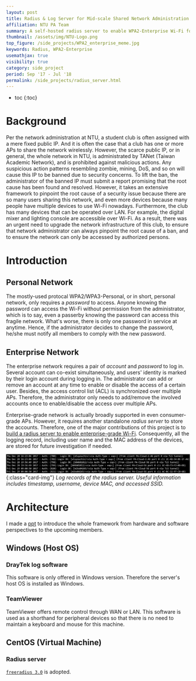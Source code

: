 ```yaml
---
layout: post
title: Radius & Log Server for Mid-scale Shared Network Administration
affiliation: NTU PA Team
summary: A self-hosted radius server to enable WPA2-Enterprise Wi-Fi for enhanced security and ease of management
thumbnail: /assets/img/NTU-Logo.png
top_figure: /side_projects/WPA2_enterprise_meme.jpg
keywords: Radius, WPA2-Enterprise
usemathjax: true
visibility: true
category: side_project
period: Sep '17 - Jul '18
permalink: /side_projects/radius_server.html
---
```


- toc 
{:toc}

# Background
Per the network administration at NTU, a student club is often assigned with a mere fixed public IP.
And it is often the case that a club has one or more APs to share the network wirelessly.
However, the scarce public IP, or in general, the whole network in NTU, is administrated by TANet (Taiwan Academic Network), and is prohibited against malicious actions. 
Any suspicious action patterns resembling zombie, mining, DoS, and so on will cause this IP to be banned due to security concerns.
To lift the ban, the administrator of the banned IP must submit a report promising that the root cause has been found and resolved.
However, it takes an extensive framework to pinpoint the root cause of a security issue because there are so many users sharing this network, and even more devices because many people have multiple devices to use Wi-Fi nowadays.
Furthermore, the club has many devices that can be operated over LAN.
For example, the digital mixer and lighting console are accessible over Wi-Fi.
As a result, there was an urgent need to upgrade the network infrastructure of this club, to ensure that network administrator can always pinpoint the root cause of a ban, and to ensure the network can only be accessed by authorized persons.

# Introduction
## Personal Network
The mostly-used protocal WPA2/WPA3-Personal, or in short, personal network, only requires a *password* to access.
Anyone knowing the password can access the Wi-Fi without permission from the administrator,
which is to say, even a passerby knowing the password can access this fragile network.
What's worse, there is only one password in service at anytime.
Hence, if the administrator decides to change the password, he/she must notify all members to comply with the new password.

## Enterprise Network
The enterprise network requires a pair of *account* and *password* to log in.
Several account can co-exist simultaneously, and users' identity is marked by their login account during logging in.
The administrator can add or remove an account at any time to enable or disable the access of a certain user.
Besides, the access control list (ACL) is synchronized over multiple APs.
Therefore, the administrator only needs to add/remove the involved accounts once to enable/disable the access over multiple APs.

Enterprise-grade network is actually broadly supported in even consumer-grade APs.
However, it requires another standalone *radius server* to store the accounts.
Therefore, one of the major contributions of this project is to <u>build a radius server to enable enterprise-grade Wi-Fi</u>.
Consequently, all the logging record, including user name and the MAC address of the devices, are stored for future investigation if needed.

![radius_log](/assets/img/radius_log.png){:class="card-img"}
*Log records of the radius server. Useful information includes timestamp, username, device MAC, and accessed SSID.*

# Architecture
I made a [ppt](/files/NTUPA_IT_handover.pdf) to introduce the whole framework from hardware and software perspectives to the upcoming members.

## Windows (Host OS)
### DrayTek log software
This software is only offered in Windows version. Therefore the server's host OS is installed as Windows.
### TeamViewer
TeamViewer offers remote control through WAN or LAN. This software is used as a shorthand for peripheral devices so that there is no need to maintain a keyboard and mouse for this machine.

## CentOS (Virtual Machine)
### Radius server
[`freeradius 3.0`](https://github.com/FreeRADIUS/freeradius-server) is adopted.
